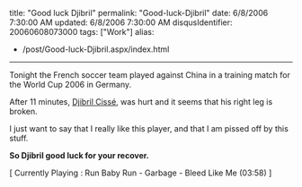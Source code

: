title: "Good luck Djibril"
permalink: "Good-luck-Djibril"
date: 6/8/2006 7:30:00 AM
updated: 6/8/2006 7:30:00 AM
disqusIdentifier: 20060608073000
tags: ["Work"]
alias:
 - /post/Good-luck-Djibril.aspx/index.html
---
Tonight the French soccer team played against China in a training match for the World Cup 2006 in Germany.

After 11 minutes, [Djibril Cissé](http://www.djib-cisse.com), was hurt and it seems that his right leg is broken.
<!-- more -->

I just want to say that I really like this player, and that I am pissed off by this stuff.

<strong>So Djibril good luck for your recover.</strong>

[ Currently Playing : Run Baby Run - Garbage - Bleed Like Me (03:58) ]
